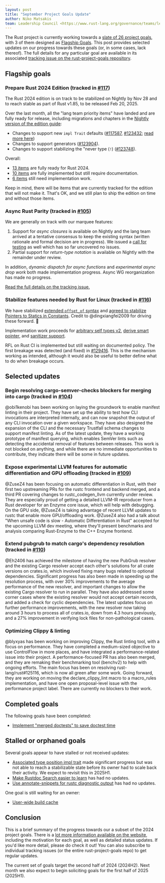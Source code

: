 ```yaml
---
layout: post
title: "September Project Goals Update"
author: Niko Matsakis
team: Leadership Council <https://www.rust-lang.org/governance/teams/leadership-council>
---
```


The Rust project is currently working towards a [slate of 26 project goals](https://rust-lang.github.io/rust-project-goals/2024h2/goals.html), with 3 of them designed as [Flagship Goals](https://rust-lang.github.io/rust-project-goals/2024h2/goals.html#flagship-goals). This post provides selected updates on our progress towards these goals (or, in some cases, lack thereof). The full details for any particular goal are available in its associated [tracking issue on the rust-project-goals repository](https://github.com/rust-lang/rust-project-goals/milestone/2).

## Flagship goals

### Prepare Rust 2024 Edition (tracked in [#117])

[#117]: https://github.com/rust-lang/rust-project-goals/issues/117

The Rust 2024 edition is on track to be stabilized on Nightly by Nov 28 and to reach stable as part of Rust v1.85, to be released Feb 20, 2025.

Over the last month, all the "lang team priority items" have landed and are fully ready for release, including migrations and chapters in the [Nightly version of the edition guide](https://doc.rust-lang.org/nightly/edition-guide/rust-2024/index.html):

* Changes to support new `impl Trait` defaults ([#117587], [#123432]; [read more here](https://blog.rust-lang.org/2024/09/05/impl-trait-capture-rules.html))
* Changes to support generators ([#123904][]).
* Changes to support stabilizing the "never type (`!`) ([#123748][]).

[#117587]: https://github.com/rust-lang/rust/issues/117587
[#123432]: https://github.com/rust-lang/rust/issues/123432
[#123904]: https://github.com/rust-lang/rust/issues/123904
[#123748]: https://github.com/rust-lang/rust/issues/123748

Overall:

* [13 items](https://github.com/rust-lang/rust/issues?q=label%3AS-tracking-ready-for-edition+is%3Aclosed) are fully ready for Rust 2024.
* [10 items](https://github.com/rust-lang/rust/issues?q=label%3AA-edition-2024%20label%3AC-tracking-issue%20-label%3AS-tracking-ready-for-edition%2CS-tracking-impl-incomplete%20-label%3At-libs%20) are fully implemented but still require documentation.
* [6 items](https://github.com/rust-lang/rust/issues?q=label%3AA-edition-2024%20label%3AC-tracking-issue%20-label%3AS-tracking-ready-for-edition%20label%3AS-tracking-impl-incomplete%20-label%3At-libs%20) still need implementation work.

Keep in mind, there will be items that are currently tracked for the edition that will not make it.  That's OK, and we still plan to ship the edition on time and without those items.

### Async Rust Parity (tracked in [#105])

[#105]: https://github.com/rust-lang/rust-project-goals/issues/105
[#129629]: https://github.com/rust-lang/rust/issues/129629

We are generally on track with our marquee features: 

1. Support for *async closures* is available on Nightly and the lang team arrived at a tentative consensus to keep the existing syntax (written rationale and formal decision are in progress). We issued a [call for testing](https://blog.rust-lang.org/inside-rust/2024/08/09/async-closures-call-for-testing.html) as well which has so far uncovered no issues.
2. Partial support for *return-type notation* is available on Nightly with the remainder under review. 

In addition, *dynamic dispatch for async functions* and *experimental async drop work* both made implementation progress. Async WG reorganization has made no progress. 

[Read the full details on the tracking issue.](https://github.com/rust-lang/rust-project-goals/issues/105#issuecomment-2361474377)

### Stabilize features needed by Rust for Linux (tracked in [#116])

[#116]: https://github.com/rust-lang/rust-project-goals/issues/116

We have stabilized [extended `offset_of` syntax](https://github.com/rust-lang/rust/pull/128284) and [agreed to stabilize Pointers to Statics in Constants](https://github.com/rust-lang/rust/issues/128183). Credit to @dingxiangfei2009 for driving these forward. 💜

Implementation work proceeds for [arbitrary self types v2](https://github.com/rust-lang/rust/issues/44874#issuecomment-2314739657), [derive smart](https://github.com/rust-lang/rust/pull/125048) [pointer](https://github.com/rust-lang/rust/pull/129467), and [sanitizer support](https://github.com/rust-lang/rust/pull/128348).

RFL on Rust CI is implemented but still waiting on documented policy. The first breakage was detected (and fixed) in [#129416](https://github.com/rust-lang/rust/pull/129416). This is the mechanism working as intended, although it would also be useful to better define what to do when breakage occurs.

## Selected updates

### Begin resolving cargo-semver-checks blockers for merging into cargo (tracked in [#104])

[#104]: https://github.com/rust-lang/rust-project-goals/issues/104

@obi1kenobi has been working on laying the groundwork to enable manifest linting in their project. They have set up the ability to test how CLI invocations are interpreted internally, and can now snapshot the output of any CLI invocation over a given workspace. They have also designed the expansion of the CLI and the necessary Trustfall schema changes to support manifest linting. As of the latest update, they have a working prototype of manifest querying, which enables SemVer lints such as detecting the accidental removal of features between releases. This work is not blocked on anything, and while there are no immediate opportunities to contribute, they indicate there will be some in future updates.

### Expose experimental LLVM features for automatic differentiation and GPU offloading (tracked in [#109])

[#109]: https://github.com/rust-lang/rust-project-goals/issues/109

@ZuseZ4 has been focusing on automatic differentiation in Rust, with their first two upstreaming PRs for the rustc frontend and backend merged, and a third PR covering changes to rustc_codegen_llvm currently under review. They are especially proud of getting a detailed LLVM-IR reproducer from a Rust developer for an Enzyme core issue, which will help with debugging. On the GPU side, @ZuseZ4 is taking advantage of recent LLVM updates to rustc that enable more GPU/offloading work. @ZuseZ4 also had a talk about "When unsafe code is slow - Automatic Differentiation in Rust" accepted for the upcoming LLVM dev meeting, where they'll present benchmarks and analysis comparing Rust-Enzyme to the C++ Enzyme frontend.

### Extend pubgrub to match cargo's dependency resolution (tracked in [#110])

[#110]: https://github.com/rust-lang/rust-project-goals/issues/110

@Eh2406 has achieved the milestone of having the new PubGrub resolver and the existing Cargo resolver accept each other's solutions for all crate versions on crates.io, which involved fixing many bugs related to optional dependencies. Significant progress has also been made in speeding up the resolution process, with over 30% improvements to the average performance of the new resolver, and important changes to allow the existing Cargo resolver to run in parallel. They have also addressed some corner cases where the existing resolver would not accept certain records, and added a check for cyclic dependencies. The latest updates focus on further performance improvements, with the new resolver now taking around 3 hours to process all of crates.io, down from 4.3 hours previously, and a 27% improvement in verifying lock files for non-pathological cases.

### Optimizing Clippy & linting

@blyxyas has been working on improving Clippy, the Rust linting tool, with a focus on performance. They have completed a medium-sized objective to use ControlFlow in more places, and have integrated a performance-related issue into their project. A performance-focused PR has also been merged, and they are remaking their benchmarking tool (benchv2) to help with ongoing efforts. The main focus has been on resolving rust-lang/rust#125116, which is now all green after some work. Going forward, they are working on moving the declare_clippy_lint macro to a macro_rules implementation, and have one open proposal-level issue with the performance project label. There are currently no blockers to their work.

## Completed goals

The following goals have been completed:

* [Implement "merged doctests" to save doctest time](https://github.com/rust-lang/rust-project-goals/issues/111)

## Stalled or orphaned goals

Several goals appear to have stalled or not received updates:

* [Associated type position impl trait](https://github.com/rust-lang/rust-project-goals/issues/103) made significant progress but was not able to reach a stabilizable state before its owner had to scale back their activity. We expect to revisit this in 2025H1.
* [Make Rustdoc Search easier to learn](https://github.com/rust-lang/rust-project-goals/issues/112) has had no updates.
* [Use annotate-snippets for rustc diagnostic output](https://github.com/rust-lang/rust-project-goals/issues/123) has had no updates.

One goal is still waiting for an owner:

* [User-wide build cache](https://github.com/rust-lang/rust-project-goals/issues/124)

## Conclusion

This is a brief summary of the progress towards our a subset of the 2024 project goals. There is a [lot more information available on the website](https://rust-lang.github.io/rust-project-goals/2024h2/goals.html), including the motivation for each goal, as well as detailed status updates. If you'd like more detail, please do check it out! You can also subscribe to individual tracking issues (or the entire rust-project-goals repo) to get regular updates.

The current set of goals target the second half of 2024 (2024H2). Next month we also expect to begin soliciting goals for the first half of 2025 (2025H1).
